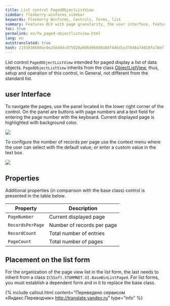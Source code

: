 ```yaml
--- 
title: List control PagedObjectListView 
sidebar: flexberry-winforms_sidebar 
keywords: Flexberry Winforms, Controls, forms, list 
summary: Features OLV with page granularity, the user interface, features and configuration rules 
toc: true 
permalink: en/fw_paged-objectlistview.html 
lang: en 
autotranslated: true 
hash: 2191036680ac0e25e494c075928a606d960d8a88f446d1e37848a74018fa78e7 
--- 
```


List control `PagedObjectListView` intended for paged display a list of data objects. `PagedObjectListView` inherits from the class [ObjectListView](fw_objectlistview.html), thus, setup and operation of this control, in General, not different from the standard list. 

## user Interface 

To navigate the pages, use the panel located in the lower right corner of the control. On the panel are buttons with page numbers and a text field for entering the page number with the keyboard. Current displayed page is highlighted with background color. 

![](/images/pages/products/flexberry-winforms/controls/olv/p-olv.png) 

To configure the number of records per page use the context menu where the user can select with the default value, or enter a custom value in the text box. 

![](/images/pages/products/flexberry-winforms/controls/olv/p-olv2.png) 

## Properties 

Additional properties (in comparison with the base class) control is presented in the table below. 

| Property | Description| 
|--|--| 
| `PageNumber`| Current displayed page| 
| `RecordsPerPage`| Number of records per page| 
| `RecordCount`| Total number of entries| 
| `PageCount`| Total number of pages| 

## Placement on the list form 

For the organization of the page view list in the list form, the last needs to inherit from a class `ICSSoft.STORMNET.UI.BaseWinListPaged`. For list forms, you must establish a dependent form and in it to replace the base class. 



{% include callout.html content="Переведено сервисом «Яндекс.Переводчик» <http://translate.yandex.ru>" type="info" %}